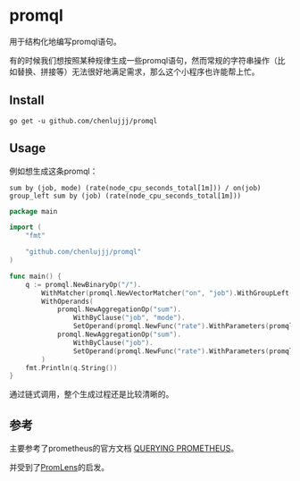 # promql

用于结构化地编写promql语句。

有的时候我们想按照某种规律生成一些promql语句，然而常规的字符串操作（比如替换、拼接等）无法很好地满足需求，那么这个小程序也许能帮上忙。


## Install

`go get -u github.com/chenlujjj/promql`

## Usage

例如想生成这条promql：

```sum by (job, mode) (rate(node_cpu_seconds_total[1m])) / on(job) group_left sum by (job) (rate(node_cpu_seconds_total[1m]))```

```go
package main

import (
	"fmt"

	"github.com/chenlujjj/promql"
)

func main() {
	q := promql.NewBinaryOp("/").
		WithMatcher(promql.NewVectorMatcher("on", "job").WithGroupLeft()).
		WithOperands(
			promql.NewAggregationOp("sum").
				WithByClause("job", "mode").
				SetOperand(promql.NewFunc("rate").WithParameters(promql.TSSelector{Name: "node_cpu_seconds_total"}.WithDuration("1m"))),
			promql.NewAggregationOp("sum").
				WithByClause("job").
				SetOperand(promql.NewFunc("rate").WithParameters(promql.TSSelector{Name: "node_cpu_seconds_total"}.WithDuration("1m"))),
		)
	fmt.Println(q.String())
}
```

通过链式调用，整个生成过程还是比较清晰的。

## 参考

主要参考了prometheus的官方文档 [QUERYING PROMETHEUS](https://prometheus.io/docs/prometheus/latest/querying/basics)。

并受到了[PromLens](https://demo.promlens.com/?example)的启发。
